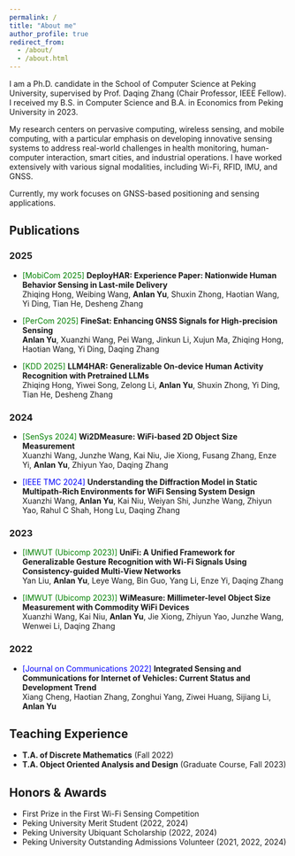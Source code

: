 ```yaml
---
permalink: /
title: "About me"
author_profile: true
redirect_from: 
  - /about/
  - /about.html
---
```


I am a Ph.D. candidate in the School of Computer Science at Peking University, supervised by Prof. Daqing Zhang (Chair Professor, IEEE Fellow). I received my B.S. in Computer Science and B.A. in Economics from Peking University in 2023.

My research centers on pervasive computing, wireless sensing, and mobile computing, with a particular emphasis on developing innovative sensing systems to address real-world challenges in health monitoring, human-computer interaction, smart cities, and industrial operations. I have worked extensively with various signal modalities, including Wi-Fi, RFID, IMU, and GNSS. 

Currently, my work focuses on GNSS-based positioning and sensing applications.

## Publications

### 2025
- <span style="color:green">[MobiCom 2025]</span> **DeployHAR: Experience Paper: Nationwide Human Behavior Sensing in Last-mile Delivery**  
  Zhiqing Hong, Weibing Wang, **Anlan Yu**, Shuxin Zhong, Haotian Wang, Yi Ding, Tian He, Desheng Zhang  

- <span style="color:green">[PerCom 2025]</span> **FineSat: Enhancing GNSS Signals for High-precision Sensing**  
  **Anlan Yu**, Xuanzhi Wang, Pei Wang, Jinkun Li, Xujun Ma, Zhiqing Hong, Haotian Wang, Yi Ding, Daqing Zhang  

- <span style="color:green">[KDD 2025]</span> **LLM4HAR: Generalizable On-device Human Activity Recognition with Pretrained LLMs**  
  Zhiqing Hong, Yiwei Song, Zelong Li, **Anlan Yu**, Shuxin Zhong, Yi Ding, Tian He, Desheng Zhang  

### 2024
- <span style="color:green">[SenSys 2024]</span> **Wi2DMeasure: WiFi-based 2D Object Size Measurement**  
  Xuanzhi Wang, Junzhe Wang, Kai Niu, Jie Xiong, Fusang Zhang, Enze Yi, **Anlan Yu**, Zhiyun Yao, Daqing Zhang  

- <span style="color:blue">[IEEE TMC 2024]</span> **Understanding the Diffraction Model in Static Multipath-Rich Environments for WiFi Sensing System Design**  
  Xuanzhi Wang, **Anlan Yu**, Kai Niu, Weiyan Shi, Junzhe Wang, Zhiyun Yao, Rahul C Shah, Hong Lu, Daqing Zhang  

### 2023
- <span style="color:green">[IMWUT (Ubicomp 2023)]</span> **UniFi: A Unified Framework for Generalizable Gesture Recognition with Wi-Fi Signals Using Consistency-guided Multi-View Networks**  
  Yan Liu, **Anlan Yu**, Leye Wang, Bin Guo, Yang Li, Enze Yi, Daqing Zhang  

- <span style="color:green">[IMWUT (Ubicomp 2023)]</span> **WiMeasure: Millimeter-level Object Size Measurement with Commodity WiFi Devices**  
  Xuanzhi Wang, Kai Niu, **Anlan Yu**, Jie Xiong, Zhiyun Yao, Junzhe Wang, Wenwei Li, Daqing Zhang  

### 2022
- <span style="color:blue">[Journal on Communications 2022]</span> **Integrated Sensing and Communications for Internet of Vehicles: Current Status and Development Trend**  
  Xiang Cheng, Haotian Zhang, Zonghui Yang, Ziwei Huang, Sijiang Li, **Anlan Yu**  


## Teaching Experience

- **T.A. of Discrete Mathematics** (Fall 2022)  
- **T.A. Object Oriented Analysis and Design** (Graduate Course, Fall 2023)  

## Honors & Awards
- First Prize in the First Wi-Fi Sensing Competition
- Peking University Merit Student (2022, 2024)  
- Peking University Ubiquant Scholarship (2022, 2024)  
- Peking University Outstanding Admissions Volunteer (2021, 2022, 2024)  
